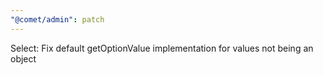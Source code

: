 ```yaml
---
"@comet/admin": patch
---
```


Select: Fix default getOptionValue implementation for values not being an object
